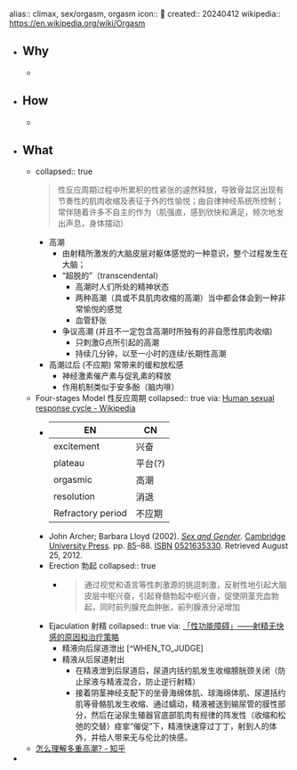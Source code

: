 alias:: climax, sex/orgasm, orgasm
icon:: 🔞
created:: 20240412
wikipedia:: https://en.wikipedia.org/wiki/Orgasm

- ## Why
  -
- ## How
  -
- ## What
  - collapsed:: true
    > 性反应周期过程中所累积的性紧张的遽然释放，导致骨盆区出现有节奏性的肌肉收缩及表征于外的性愉悦；由自律神经系统所控制；常伴随着许多不自主的作为（肌强直，感到欣快和满足，频次地发出声息，身体摆动）
    - 高潮
      - 由射精所激发的大脑皮层对躯体感觉的一种意识，整个过程发生在大脑；
      - “超脱的”（transcendental）
        - 高潮时人们所处的精神状态
        - 两种高潮（具或不具肌肉收缩的高潮）当中都会体会到一种非常愉悦的感觉
        - 血管舒张
      - 争议高潮 (并且不一定包含高潮时所独有的非自愿性肌肉收缩)
        - 只刺激G点所引起的高潮
        - 持续几分钟，以至一小时的连续/长期性高潮
    - 高潮过后 (不应期) 常带来的缓和放松感
      - 神经激素催产素与促乳素的释放
      - 作用机制类似于安多酚（脑内啡）
  - Four-stages Model 性反应周期
    collapsed:: true
    via: [Human sexual response cycle - Wikipedia](https://en.wikipedia.org/wiki/Human_sexual_response_cycle#Excitement_phase)
    - | EN | CN |
      |------|------|
      | excitement | 兴奋|
      | plateau | 平台(?)|
      | orgasmic| 高潮 |
      | resolution| 消退 |
      | Refractory period | 不应期 |
    - John Archer; Barbara Lloyd (2002). [*Sex and Gender*](https://archive.org/details/sexgender0000arch_l8q2). [Cambridge University Press](https://en.wikipedia.org/wiki/Cambridge_University_Press). pp. [85](https://archive.org/details/sexgender0000arch_l8q2/page/85)–88. [ISBN](https://en.wikipedia.org/wiki/ISBN_(identifier)) [0521635330](https://en.wikipedia.org/wiki/Special:BookSources/0521635330). Retrieved August 25, 2012.
    - Erection 勃起
      collapsed:: true
      - > 通过视觉和语言等性刺激源的挑逗刺激，反射性地引起大脑皮层中枢兴奋，引起脊髓勃起中枢兴奋，促使阴茎充血勃起，同时前列腺充血肿胀，前列腺液分泌增加
    - Ejaculation 射精 
      collapsed:: true
      via: [「性功能障碍」——射精无快感的原因和治疗策略](https://www.haodf.com/neirong/wenzhang/8077919832.html)
      - 精液向后尿道泄出 [^WHEN_TO_JUDGE]
      - 精液从后尿道射出
        - 在精液泄到后尿道后，尿道内括约肌发生收缩膀胱颈关闭（防止尿液与精液混合，防止逆行射精）
        - 接着阴茎神经支配下的坐骨海绵体肌、球海绵体肌、尿道括约肌等骨骼肌发生收缩、通过蠕动，精液被送到输尿管的膜性部分，然后在泌尿生殖器官底部肌肉有规律的阵发性（收缩和松弛的交替）痉挛“催促”下，精液快速穿过丁丁，射到人的体外，并给人带来无与伦比的快感。
  - [怎么理解多重高潮? - 知乎](https://www.zhihu.com/question/29141575)
-